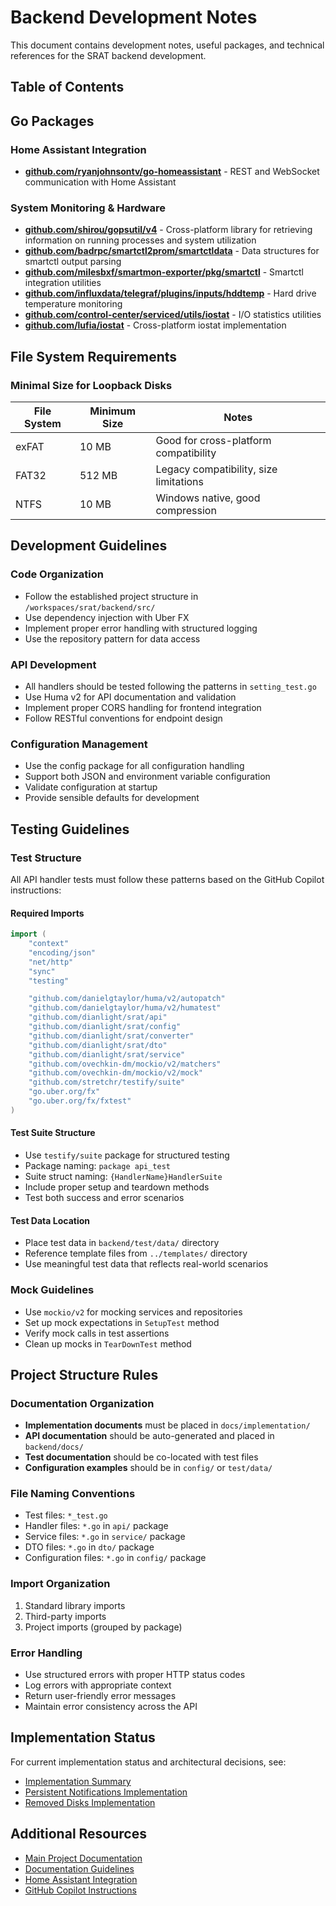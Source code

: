 # Backend Development Notes

This document contains development notes, useful packages, and technical references for the SRAT backend development.

## Table of Contents

<!-- START doctoc -->
<!-- END doctoc -->

## Go Packages

### Home Assistant Integration

- **[github.com/ryanjohnsontv/go-homeassistant](https://github.com/ryanjohnsontv/go-homeassistant)** - REST and WebSocket communication with Home Assistant

### System Monitoring & Hardware

- **[github.com/shirou/gopsutil/v4](https://github.com/shirou/gopsutil)** - Cross-platform library for retrieving information on running processes and system utilization
- **[github.com/badrpc/smartctl2prom/smartctldata](https://github.com/badrpc/smartctl2prom)** - Data structures for smartctl output parsing
- **[github.com/milesbxf/smartmon-exporter/pkg/smartctl](https://github.com/milesbxf/smartmon-exporter)** - Smartctl integration utilities
- **[github.com/influxdata/telegraf/plugins/inputs/hddtemp](https://github.com/influxdata/telegraf)** - Hard drive temperature monitoring
- **[github.com/control-center/serviced/utils/iostat](https://github.com/control-center/serviced)** - I/O statistics utilities
- **[github.com/lufia/iostat](https://github.com/lufia/iostat)** - Cross-platform iostat implementation

## File System Requirements

### Minimal Size for Loopback Disks

| File System | Minimum Size | Notes                                  |
| ----------- | ------------ | -------------------------------------- |
| exFAT       | 10 MB        | Good for cross-platform compatibility  |
| FAT32       | 512 MB       | Legacy compatibility, size limitations |
| NTFS        | 10 MB        | Windows native, good compression       |

## Development Guidelines

### Code Organization

- Follow the established project structure in `/workspaces/srat/backend/src/`
- Use dependency injection with Uber FX
- Implement proper error handling with structured logging
- Use the repository pattern for data access

### API Development

- All handlers should be tested following the patterns in `setting_test.go`
- Use Huma v2 for API documentation and validation
- Implement proper CORS handling for frontend integration
- Follow RESTful conventions for endpoint design

### Configuration Management

- Use the config package for all configuration handling
- Support both JSON and environment variable configuration
- Validate configuration at startup
- Provide sensible defaults for development

## Testing Guidelines

### Test Structure

All API handler tests must follow these patterns based on the GitHub Copilot instructions:

#### Required Imports

```go
import (
    "context"
    "encoding/json"
    "net/http"
    "sync"
    "testing"

    "github.com/danielgtaylor/huma/v2/autopatch"
    "github.com/danielgtaylor/huma/v2/humatest"
    "github.com/dianlight/srat/api"
    "github.com/dianlight/srat/config"
    "github.com/dianlight/srat/converter"
    "github.com/dianlight/srat/dto"
    "github.com/dianlight/srat/service"
    "github.com/ovechkin-dm/mockio/v2/matchers"
    "github.com/ovechkin-dm/mockio/v2/mock"
    "github.com/stretchr/testify/suite"
    "go.uber.org/fx"
    "go.uber.org/fx/fxtest"
)
```

#### Test Suite Structure

- Use `testify/suite` package for structured testing
- Package naming: `package api_test`
- Suite struct naming: `{HandlerName}HandlerSuite`
- Include proper setup and teardown methods
- Test both success and error scenarios

#### Test Data Location

- Place test data in `backend/test/data/` directory
- Reference template files from `../templates/` directory
- Use meaningful test data that reflects real-world scenarios

### Mock Guidelines

- Use `mockio/v2` for mocking services and repositories
- Set up mock expectations in `SetupTest` method
- Verify mock calls in test assertions
- Clean up mocks in `TearDownTest` method

## Project Structure Rules

### Documentation Organization

- **Implementation documents** must be placed in `docs/implementation/`
- **API documentation** should be auto-generated and placed in `backend/docs/`
- **Test documentation** should be co-located with test files
- **Configuration examples** should be in `config/` or `test/data/`

### File Naming Conventions

- Test files: `*_test.go`
- Handler files: `*.go` in `api/` package
- Service files: `*.go` in `service/` package
- DTO files: `*.go` in `dto/` package
- Configuration files: `*.go` in `config/` package

### Import Organization

1. Standard library imports
2. Third-party imports
3. Project imports (grouped by package)

### Error Handling

- Use structured errors with proper HTTP status codes
- Log errors with appropriate context
- Return user-friendly error messages
- Maintain error consistency across the API

## Implementation Status

For current implementation status and architectural decisions, see:

- [Implementation Summary](../docs/implementation/IMPLEMENTATION_SUMMARY.md)
- [Persistent Notifications Implementation](../docs/implementation/IMPLEMENTATION_PERSISTENT_NOTIFICATIONS.md)
- [Removed Disks Implementation](../docs/implementation/IMPLEMENTATION_REMOVED_DISKS.md)

## Additional Resources

- [Main Project Documentation](../README.md)
- [Documentation Guidelines](../docs/DOCUMENTATION_GUIDELINES.md)
- [Home Assistant Integration](../docs/HOME_ASSISTANT_INTEGRATION.md)
- [GitHub Copilot Instructions](../.github/copilot-instructions.md)
